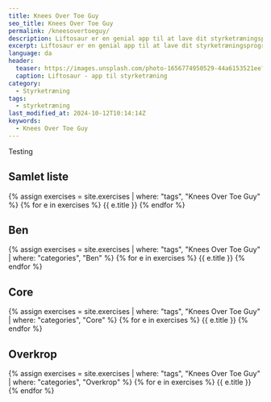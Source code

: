 ```yaml
---
title: ️Knees Over Toe Guy
seo_title: ️Knees Over Toe Guy
permalink: /kneesovertoeguy/
description: Liftosaur er en genial app til at lave dit styrketræningsprogram. Du kan let skrive dit program, og efterfølgende bruge det til træningslog.
excerpt: Liftosaur er en genial app til at lave dit styrketræningsprogram. Du kan let skrive dit program, og efterfølgende bruge det til træningslog.
language: da
header:
  teaser: https://images.unsplash.com/photo-1656774950529-44a6153521ee?ixlib=rb-1.2.1&ixid=MnwxMjA3fDB8MHxwaG90by1wYWdlfHx8fGVufDB8fHx8&auto=format&fit=crop&h=300&w=400&q=10
  caption: ️Liftosaur - app til styrketræning
category:
  - Styrketræning
tags:
  - styrketræning
last_modified_at: 2024-10-12T10:14:14Z
keywords:
  - Knees Over Toe Guy
---
```


Testing

## Samlet liste

{% assign exercises = site.exercises | where: "tags", "Knees Over Toe Guy" %}
{% for e in exercises %}
  {{ e.title }}
{% endfor %}

## Ben

{% assign exercises = site.exercises | where: "tags", "Knees Over Toe Guy" | where: "categories", "Ben" %}
{% for e in exercises %}
  {{ e.title }}
{% endfor %}

## Core

{% assign exercises = site.exercises | where: "tags", "Knees Over Toe Guy" | where: "categories", "Core" %}
{% for e in exercises %}
  {{ e.title }}
{% endfor %}

## Overkrop

{% assign exercises = site.exercises | where: "tags", "Knees Over Toe Guy" | where: "categories", "Overkrop" %}
{% for e in exercises %}
  {{ e.title }}
{% endfor %}
